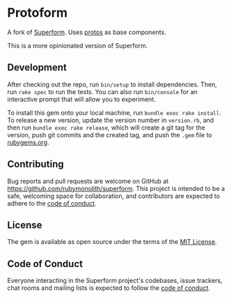 # Protoform

A fork of [Superform](https://github.com/rubymonolith/superform). Uses
[protos](https://github.com/inhouse-work/protos) as base components.

This is a more opinionated version of Superform.

## Development

After checking out the repo, run `bin/setup` to install dependencies. Then, run
`rake spec` to run the tests. You can also run `bin/console` for an interactive
prompt that will allow you to experiment.

To install this gem onto your local machine, run `bundle exec rake install`. To
release a new version, update the version number in `version.rb`, and then run
`bundle exec rake release`, which will create a git tag for the version, push
git commits and the created tag, and push the `.gem` file to
[rubygems.org](https://rubygems.org).

## Contributing

Bug reports and pull requests are welcome on GitHub at
https://github.com/rubymonolith/superform. This project is intended to be
a safe, welcoming space for collaboration, and contributors are expected to
adhere to the [code of
conduct](https://github.com/rubymonolith/superform/blob/main/CODE_OF_CONDUCT.md).

## License

The gem is available as open source under the terms of the
[MIT License](https://opensource.org/licenses/MIT).

## Code of Conduct

Everyone interacting in the Superform project's codebases, issue trackers, chat
rooms and mailing lists is expected to follow the
[code of conduct](https://github.com/rubymonolith/superform/blob/main/CODE_OF_CONDUCT.md).
